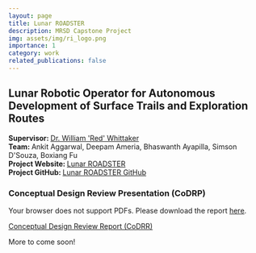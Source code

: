 ```yaml
---
layout: page
title: Lunar ROADSTER
description: MRSD Capstone Project
img: assets/img/ri_logo.png
importance: 1
category: work
related_publications: false
---
```


<h2> Lunar Robotic Operator for Autonomous Development of Surface Trails and Exploration Routes </h2> 

<b> Supervisor: </b> <a href="https://www.ri.cmu.edu/ri-faculty/william-red-l-whittaker/"> Dr. William 'Red' Whittaker </a> \
<b> Team: </b> Ankit Aggarwal, Deepam Ameria, Bhaswanth Ayapilla, Simson D'Souza, Boxiang Fu \
<b> Project Website: </b> <a href = "https://mrsdprojects.ri.cmu.edu/2025teami/"> Lunar ROADSTER </a> \
<b> Project GitHub: </b> <a href = "https://github.com/Lunar-ROADSTER"> Lunar ROADSTER GitHub </a> 

<h3> Conceptual Design Review Presentation (CoDRP) </h3>
<object data="/assets/pdf/TeamI_CoDR_Slides.pdf" width="100%" height="800" type="application/pdf">
    <p>Your browser does not support PDFs. Please download the report <a href="/assets/pdf/TeamI_CoDR_Slides.pdf">here</a>.</p>
</object>


<a href = "assets/pdf/TeamI_CoDR_Report.pdf"> Conceptual Design Review Report (CoDRR) </a> 

More to come soon!